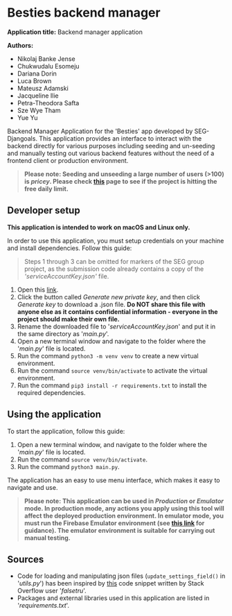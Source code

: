 # Besties backend manager

**Application title:** Backend manager application

**Authors:**
* Nikolaj Banke Jense
* Chukwudalu Esomeju
* Dariana Dorin
* Luca Brown
* Mateusz Adamski
* Jacqueline Ilie
* Petra-Theodora Safta
* Sze Wye Tham
* Yue Yu


Backend Manager Application for the 'Besties' app developed by SEG-Djangoals. 
This application provides an interface to interact with the backend directly for various purposes including seeding and un-seeding and manually testing out various backend features without the need of a frontend client or production environment.

> **Please note: Seeding and unseeding a large number of users (>100) is *pricey*. Please check [this](https://console.firebase.google.com/project/seg-djangoals/usage) page to see if the project is hitting the free daily limit.**

## Developer setup
**This application is intended to work on macOS and Linux only.** 

In order to use this application, you must setup credentials on your machine and install dependencies. Follow this guide:

> Steps 1 through 3 can be omitted for markers of the SEG group project, as the submission code already contains a copy of the *'serviceAccountKey.json'* file.

1. Open this [link](https://console.firebase.google.com/project/seg-djangoals/settings/serviceaccounts/adminsdk).
2. Click the button called *Generate new private key*, and then click *Generate key* to download a .json file. **Do NOT share this file with anyone else as it contains confidential information - everyone in the project should make their own file.**
3. Rename the downloaded file to '*serviceAccountKey.json*' and put it in the same directory as '*main.py*'.
4. Open a new terminal window and navigate to the folder where the '*main.py*' file is located.
5. Run the command `python3 -m venv venv` to create a new virtual environment.
6. Run the command `source venv/bin/activate` to activate the virtual environment.
7. Run the command `pip3 install -r requirements.txt` to install the required dependencies.

## Using the application
To start the application, follow this guide:
1. Open a new terminal window, and navigate to the folder where the '*main.py*' file is located.
2. Run the command `source venv/bin/activate`.
3. Run the command `python3 main.py`.

The application has an easy to use menu interface, which makes it easy to navigate and use.

> **Please note: This application can be used in *Production* or *Emulator* mode. In production mode, any actions you apply using this tool will affect the deployed production environment. In emulator mode, you must run the Firebase Emulator environment (see [this link](https://github.com/nikolajjensen/besties-backend) for guidance). The emulator environment is suitable for carrying out manual testing.**

## Sources
* Code for loading and manipulating json files (`update_settings_field()` in '*utils.py*') has been inspired by [this](https://stackoverflow.com/a/21035861) code snippet written by Stack Overflow user '*falsetru*'.
* Packages and external libraries used in this application are listed in '*requirements.txt*'.